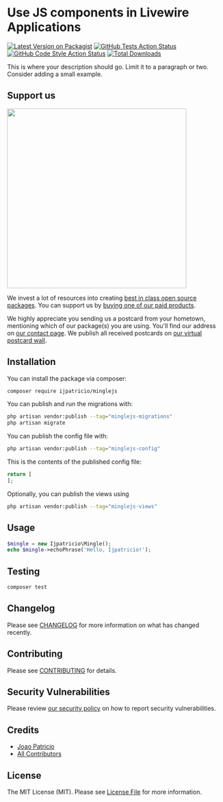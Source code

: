 # Use JS components in Livewire Applications

[![Latest Version on Packagist](https://img.shields.io/packagist/v/ijpatricio/minglejs.svg?style=flat-square)](https://packagist.org/packages/ijpatricio/minglejs)
[![GitHub Tests Action Status](https://img.shields.io/github/actions/workflow/status/ijpatricio/minglejs/run-tests.yml?branch=main&label=tests&style=flat-square)](https://github.com/ijpatricio/minglejs/actions?query=workflow%3Arun-tests+branch%3Amain)
[![GitHub Code Style Action Status](https://img.shields.io/github/actions/workflow/status/ijpatricio/minglejs/fix-php-code-style-issues.yml?branch=main&label=code%20style&style=flat-square)](https://github.com/ijpatricio/minglejs/actions?query=workflow%3A"Fix+PHP+code+style+issues"+branch%3Amain)
[![Total Downloads](https://img.shields.io/packagist/dt/ijpatricio/minglejs.svg?style=flat-square)](https://packagist.org/packages/ijpatricio/minglejs)

This is where your description should go. Limit it to a paragraph or two. Consider adding a small example.

## Support us

[<img src="https://github-ads.s3.eu-central-1.amazonaws.com/minglejs.jpg?t=1" width="419px" />](https://spatie.be/github-ad-click/minglejs)

We invest a lot of resources into creating [best in class open source packages](https://spatie.be/open-source). You can support us by [buying one of our paid products](https://spatie.be/open-source/support-us).

We highly appreciate you sending us a postcard from your hometown, mentioning which of our package(s) you are using. You'll find our address on [our contact page](https://spatie.be/about-us). We publish all received postcards on [our virtual postcard wall](https://spatie.be/open-source/postcards).

## Installation

You can install the package via composer:

```bash
composer require ijpatricio/minglejs
```

You can publish and run the migrations with:

```bash
php artisan vendor:publish --tag="minglejs-migrations"
php artisan migrate
```

You can publish the config file with:

```bash
php artisan vendor:publish --tag="minglejs-config"
```

This is the contents of the published config file:

```php
return [
];
```

Optionally, you can publish the views using

```bash
php artisan vendor:publish --tag="minglejs-views"
```

## Usage

```php
$mingle = new Ijpatricio\Mingle();
echo $mingle->echoPhrase('Hello, Ijpatricio!');
```

## Testing

```bash
composer test
```

## Changelog

Please see [CHANGELOG](CHANGELOG.md) for more information on what has changed recently.

## Contributing

Please see [CONTRIBUTING](CONTRIBUTING.md) for details.

## Security Vulnerabilities

Please review [our security policy](../../security/policy) on how to report security vulnerabilities.

## Credits

- [Joao Patricio](https://github.com/ijpatricio)
- [All Contributors](../../contributors)

## License

The MIT License (MIT). Please see [License File](LICENSE.md) for more information.
